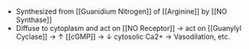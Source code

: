 - Synthesized from [[Guanidium Nitrogen]] of [[Arginine]] by [[NO Synthase]]
- Diffuse to cytoplasm and act on [[NO Receptor]] -> act on [[Guanylyl Cyclase]] -> ↑ [[cGMP]] -> ↓ cytosolic Ca2+ -> Vasodilation, etc.